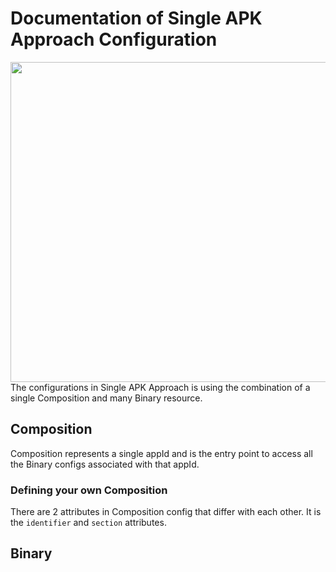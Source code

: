 # Documentation of Single APK Approach Configuration
<img src="https://user-images.githubusercontent.com/62053304/169209957-e59780e8-4e68-49fc-8167-a247d696d09b.jpg" width="512">
The configurations in Single APK Approach is using the combination of a single Composition and many Binary resource.

## Composition
Composition represents a single appId and is the entry point to access all the Binary configs associated with that appId.

### Defining your own Composition
There are 2 attributes in Composition config that differ with each other. It is the `identifier` and `section` attributes.

## Binary

